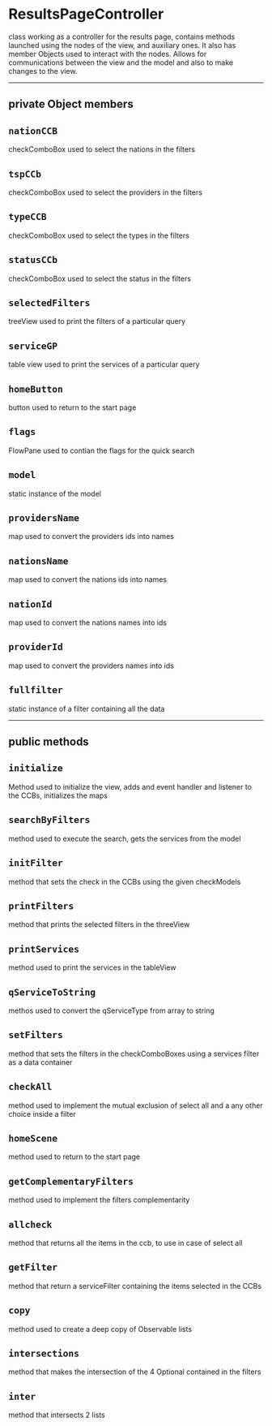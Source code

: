 # ResultsPageController
class working as a controller for the results  page, contains methods launched
using the nodes of the view, and auxiliary ones. It also has member Objects used to
interact with the nodes. Allows for communications between the view and the model and also to make changes to the view.

---

## private Object members
## `nationCCB`
checkComboBox used to select the nations in the filters
## `tspCCb`
checkComboBox used to select the providers in the filters
## `typeCCB`
checkComboBox used to select the types in the filters
## `statusCCb`
checkComboBox used to select the status in the filters

## `selectedFilters`
treeView used to print the filters of a particular query

## `serviceGP`
table view used to print the services of a particular query

## `homeButton`
button used to return to the start page

## `flags`
FlowPane used to contian the flags for the quick search

## `model`
static instance of the model

## `providersName`
map used to convert the providers ids into names

## `nationsName`
map used to convert the nations ids into names

## `nationId`
map used to convert the nations names into ids

## `providerId`
map used to convert the providers names into ids

## `fullfilter`
static instance of a filter containing all the data

---

## public methods

## `initialize`
Method used to initialize the view, adds and event handler and listener to the CCBs, initializes the maps

## `searchByFilters`
method used to execute the search, gets the services from the model

## `initFilter`
method that sets the check in the CCBs using the given checkModels

## `printFilters`
method that prints the selected filters in the threeView

## `printServices`
method used to print the services in the tableView

## `qServiceToString`
methos used to convert the qServiceType from array to string

## `setFilters`
method that sets the filters in the checkComboBoxes using a services filter as a data container

## `checkAll`
method used to implement the mutual exclusion of select all and a any other choice inside a filter

## `homeScene`
method used to return to the start page

## `getComplementaryFilters`
method used to implement the filters complementarity

## `allcheck`
method that returns all the items in the ccb, to use in case of select all

## `getFilter`
method that return a serviceFilter containing the items selected in the CCBs

## `copy`
method used to create a deep copy of Observable lists

## `intersections`
method that makes the intersection of the 4 Optional contained in the filters

## `inter`
method that intersects 2 lists



